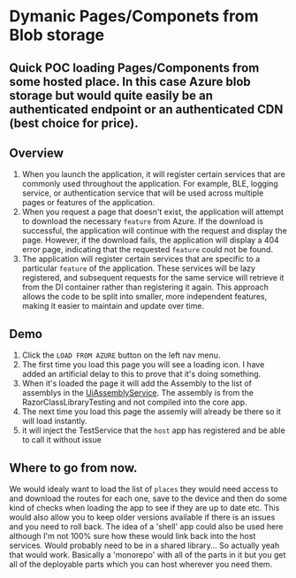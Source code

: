 # Dymanic Pages/Componets from Blob storage

## Quick POC loading Pages/Components from some hosted place. In this case Azure blob storage but would quite easily be an authenticated endpoint or an authenticated CDN (best choice for price).


## Overview

1) When you launch the application, it will register certain services that are commonly used throughout the application. For example, BLE, logging service, or authentication service that will be used across multiple pages or features of the application.
2) When you request a page that doesn't exist, the application will attempt to download the necessary `feature` from Azure. If the download is successful, the application will continue with the request and display the page. However, if the download fails, the application will display a 404 error page, indicating that the requested `feature` could not be found.
3) The application will register certain services that are specific to a particular `feature` of the application. These services will be lazy registered, and subsequent requests for the same service will retrieve it from the DI container rather than registering it again. This approach allows the code to be split into smaller, more independent features, making it easier to maintain and update over time.

## Demo 
1) Click the `LOAD FROM AZURE` button on the left nav menu.
2) The first time you load this page you will see a loading icon. I have added an artificial delay to this to prove that it's doing something. 
3) When it's loaded the page it will add the Assembly to the list of assemblys in the [UiAssemblyService](DynamicBlazorUi/Services/UiAssemblyService.cs). The assembly is from the RazorClassLibraryTesting and not compiled into the core app.
4) The next time you load this page the assemly will already be there so it will load instantly.
5) it will inject the TestService that the `host` app has registered and be able to call it without issue
## Where to go from now. 

We would idealy want to load the list of `places` they would need access to and download the routes for each one, save to the device and then do some kind of checks when loading the app to see if they are up to date etc. This would also allow you to keep older versions available if there is an issues and you need to roll back. The idea of a 'shell' app could also be used here although I'm not 100% sure how these would link back into the host services. Would probably need to be in a shared library... So actually yeah that would work. Basically a 'monorepo' with all of the parts in it but you get all of the deployable parts which you can host wherever you need them. 
